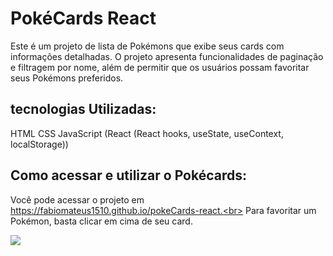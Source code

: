 # PokéCards React

Este é um projeto de lista de Pokémons que exibe seus cards com informações detalhadas. O projeto apresenta funcionalidades de paginação e filtragem por nome, além de permitir que os usuários possam favoritar seus Pokémons preferidos.

## tecnologias Utilizadas:

HTML
CSS
JavaScript (React (React hooks, useState, useContext, localStorage))

## Como acessar e utilizar o Pokécards:

Você pode acessar o projeto em https://fabiomateus1510.github.io/pokeCards-react.<br> Para favoritar um Pokémon, basta clicar em cima de seu card.

<img src="src/img/exemplo1.gif">
